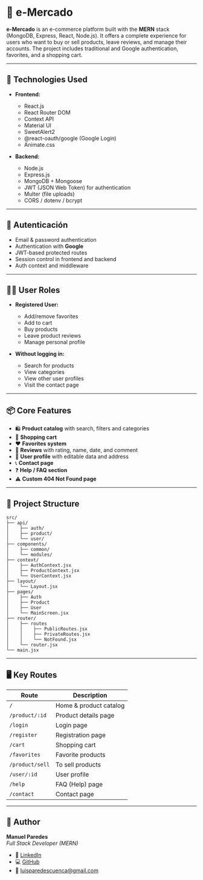 # 🛒 e-Mercado

**e-Mercado** is an e-commerce platform built with the **MERN** stack (MongoDB, Express, React, Node.js). It offers a complete experience for users who want to buy or sell products, leave reviews, and manage their accounts. The project includes traditional and Google authentication, favorites, and a shopping cart.

---

## 🚀 Technologies Used

- **Frontend:**
  - React.js
  - React Router DOM
  - Context API
  - Material UI
  - SweetAlert2
  - @react-oauth/google (Google Login)
  - Animate.css

- **Backend:**
  - Node.js
  - Express.js
  - MongoDB + Mongoose
  - JWT (JSON Web Token) for authentication
  - Multer (file uploads)
  - CORS / dotenv / bcrypt

---

## 🔐 Autenticación

- Email & password authentication
- Authentication with **Google**
- JWT-based protected routes
- Session control in frontend and backend
- Auth context and middleware


---

## 🧑‍💻 User Roles

- **Registered User:**
  - Add/remove favorites
  - Add to cart
  - Buy products
  - Leave product reviews
  - Manage personal profile

- **Without logging in:**
  - Search for products
  - View categories
  - View other user profiles
  - Visit the contact page

---

## 📦 Core Features

- 🛍️ **Product catalog** with search, filters and categories
- 🛒 **Shopping cart**
- ❤️ **Favorites system**
- 📝 **Reviews** with rating, name, date, and comment
- 👤 **User profile** with editable data and address
- 📞 **Contact page**
- ❓ **Help / FAQ section**
- ⚠️ **Custom 404 Not Found page**

---

## 📁 Project Structure

```
src/
├── api/
│    ├── auth/  
│    ├── product/
│    └── user/
├── components/
│    ├── common/
│    └── modules/
├── context/
│    ├── AuthContext.jsx
│    ├── ProductContext.jsx
│    └── UserContext.jsx
├── layout/
│    └── Layout.jsx
├── pages/
│    ├── Auth
│    ├── Product
│    ├── User
│    └── MainScreen.jsx
├── router/
│    ├── routes
│    │    ├── PublicRoutes.jsx
│    │    ├── PrivateRoutes.jsx
│    │    └── NotFound.jsx
│    └── router.jsx
└── main.jsx

```
---

## 🖥️ Key Routes

| Route            | Description               |
|------------------|---------------------------|
| `/`              | Home & product catalog    |
| `/product/:id`   | Product details page      |
| `/login`         | Login page                |
| `/register`      | Registration page         |
| `/cart`          | Shopping cart             |
| `/favorites`     | Favorite products         |
| `/product/sell`  | To sell products          |
| `/user/:id`      | User profile              |
| `/help`          | FAQ (Help) page           |
| `/contact`       | Contact page              |

---

## 🧑 Author

**Manuel Paredes**  
*Full Stack Developer (MERN)*

- 💼 [LinkedIn](https://www.linkedin.com/in/manuel-paredes-dev)
- 💻 [GitHub](https://github.com/manuelparedess)
- 📧 luisparedescuenca@gmail.com